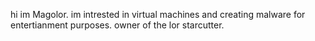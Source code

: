 hi im Magolor.
im intrested in virtual machines and creating malware for entertianment purposes.
owner of the lor starcutter.
